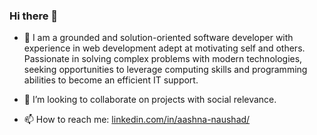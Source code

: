 ### Hi there 👋

<!--
**aashnanaushad/aashnanaushad** is a ✨ _special_ ✨ repository because its `README.md` (this file) appears on your GitHub profile.

Here are some ideas to get you started:
-->
- 🔭 I am a grounded and solution-oriented software developer with experience in web development adept at motivating self
and others. Passionate in solving complex problems with modern technologies, seeking opportunities to leverage
computing skills and programming abilities to become an efficient IT support.
<!-- 🌱 I’m currently learning ... -->
- 👯 I’m looking to collaborate on projects with social relevance.
<!-- 🤔 I’m looking for help with ...
- 💬 Ask me about ... -->
- 📫 How to reach me: [linkedin.com/in/aashna-naushad/ ](https://www.linkedin.com/in/aashna-naushad/)
<!--- 😄 Pronouns: ...
- ⚡ Fun fact: ...-->

